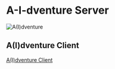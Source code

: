 # A-I-dventure Server

![A(I)dventure](https://dalle-image-storage.s3.amazonaws.com/1713398870151.jpeg)

## A(I)dventure Client

[A(I)dventure Client](https://github.com/JordanYamada/A-I-dventure-Client)
